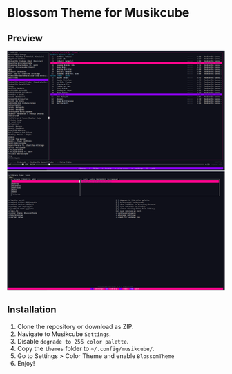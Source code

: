 # Blossom Theme for Musikcube

## Preview
![](./screenshot01.png)
![](./screenshot02.png)

## Installation
1. Clone the repository or download as ZIP.
2. Navigate to Musikcube ```Settings```.
3. Disable ```degrade to 256 color palette```.
4. Copy the ```themes``` folder to ```~/.config/musikcube/```.
5. Go to Settings > Color Theme and enable ```BlossomTheme```
6. Enjoy!
